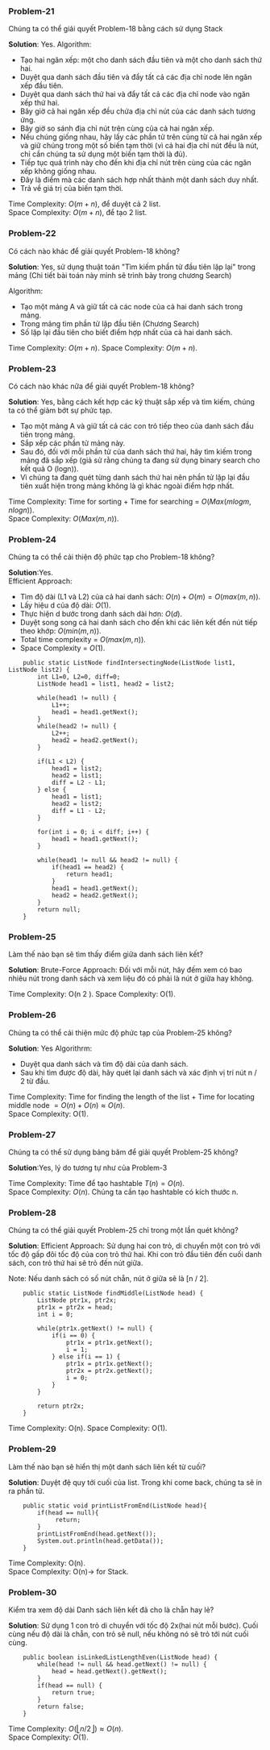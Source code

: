 ### Problem-21
Chúng ta có thể giải quyết Problem-18 bằng cách sử dụng Stack

**Solution**: Yes. Algorithm:
* Tạo hai ngăn xếp: một cho danh sách đầu tiên và một cho danh sách thứ hai.
* Duyệt qua danh sách đầu tiên và đẩy tất cả các địa chỉ node lên ngăn xếp đầu tiên.
* Duyệt qua danh sách thứ hai và đẩy tất cả các địa chỉ node vào ngăn xếp thứ hai.
* Bây giờ cả hai ngăn xếp đều chứa địa chỉ nút của các danh sách tương ứng.
* Bây giờ so sánh địa chỉ nút trên cùng của cả hai ngăn xếp.
* Nếu chúng giống nhau, hãy lấy các phần tử trên cùng từ cả hai ngăn xếp và giữ chúng trong một số biến tạm thời (vì cả hai địa chỉ nút đều là nút, chỉ cần chúng ta sử dụng một biến tạm thời là đủ).
* Tiếp tục quá trình này cho đến khi địa chỉ nút trên cùng của các ngăn xếp không giống nhau.
* Đây là điểm mà các danh sách hợp nhất thành một danh sách duy nhất.
* Trả về giá trị của biến tạm thời.

Time Complexity: $O(m + n)$, để duyệt cả 2 list.\
Space Complexity: $O(m + n)$, để tạo 2 list.

### Problem-22
Có cách nào khác để giải quyết Problem-18 không?

**Solution**: Yes, sử dụng thuật toán "Tìm kiếm phần tử đầu tiên lặp lại" trong mảng (Chi tiết bài toán này mình sẽ trình bày trong chương Search)

Algorithm:
* Tạo một mảng A và giữ tất cả các node của cả hai danh sách trong mảng.
* Trong mảng tìm phần tử lặp đầu tiên (Chương Search)
* Số lặp lại đầu tiên cho biết điểm hợp nhất của cả hai danh sách.

Time Complexity: $O(m + n)$. Space Complexity: $O(m + n)$.

### Problem-23
Có cách nào khác nữa để giải quyết Problem-18 không?

**Solution**: Yes, bằng cách kết hợp các kỹ thuật sắp xếp và tìm kiếm, chúng ta có thể giảm bớt sự phức tạp.
* Tạo một mảng A và giữ tất cả các con trỏ tiếp theo của danh sách đầu tiên trong mảng.
* Sắp xếp các phần tử mảng này.
* Sau đó, đối với mỗi phần tử của danh sách thứ hai, hãy tìm kiếm trong mảng đã sắp xếp (giả sử rằng chúng ta đang sử dụng binary search cho kết quả O (logn)).
* Vì chúng ta đang quét từng danh sách thứ hai nên phần tử lặp lại đầu tiên xuất hiện trong mảng không là gì khác ngoài điểm hợp nhất.

Time Complexity: Time for sorting + Time for searching = $O(Max(mlogm, nlogn))$.\
Space Complexity: $O(Max(m, n))$.

### Problem-24
Chúng ta có thể cải thiện độ phức tạp cho Problem-18 không?

**Solution**:Yes.\
Efficient Approach:
* Tìm độ dài (L1 và L2) của cả hai danh sách:  $O (n) + O (m) = O (max (m, n))$.
* Lấy hiệu d của độ dài: $O (1)$.
* Thực hiện d bước trong danh sách dài hơn: $O (d)$.
* Duyệt song song cả hai danh sách cho đến khi các liên kết đến nút tiếp theo khớp: $O (min (m, n))$.
* Total time complexity = $O(max(m, n))$.
* Space Complexity = $O(1)$.

```
	public static ListNode findIntersectingNode(ListNode list1, ListNode list2) {
		int L1=0, L2=0, diff=0;
		ListNode head1 = list1, head2 = list2;
		
		while(head1 != null) {
			L1++;
			head1 = head1.getNext();
		}
		while(head2 != null) {
			L2++;
			head2 = head2.getNext();
		}
		
		if(L1 < L2) {
			head1 = list2;
			head2 = list1;
			diff = L2 - L1;
		} else {
			head1 = list1;
			head2 = list2;
			diff = L1 - L2;
		}
		
		for(int i = 0; i < diff; i++) {
			head1 = head1.getNext();
		}
		
		while(head1 != null && head2 != null) {
			if(head1 == head2) {
				return head1;
			}
			head1 = head1.getNext();
			head2 = head2.getNext();
		}
		return null;
	}
```

### Problem-25
Làm thế nào bạn sẽ tìm thấy điểm giữa danh sách liên kết?

**Solution**: Brute-Force Approach: Đối với mỗi nút, hãy đếm xem có bao nhiêu nút trong danh sách và xem liệu đó có phải là nút ở giữa hay không.

Time Complexity: O(n 2 ). Space Complexity: O(1).

### Problem-26
Chúng ta có thể cải thiện mức độ phức tạp của Problem-25 không?

**Solution**: Yes
Algorithrm:
* Duyệt qua danh sách và tìm độ dài của danh sách.
* Sau khi tìm được độ dài, hãy quét lại danh sách và xác định vị trí nút n / 2 từ đầu.

Time Complexity: Time for finding the length of the list + Time for locating middle node $= O(n) + O(n) ≈ O(n)$.\
Space Complexity: O(1).

### Problem-27
Chúng ta có thể sử dụng bảng băm để giải quyết Problem-25 không?

**Solution**:Yes, lý do tương tự như của Problem-3

Time Complexity: Time để tạo hashtable $T(n) = O(n)$.\
Space Complexity: $O(n)$. Chúng ta cần tạo hashtable có kích thước n.

### Problem-28
Chúng ta có thể giải quyết Problem-25 chỉ trong một lần quét không?

**Solution**: Efficient Approach: Sử dụng hai con trỏ, di chuyển một con trỏ với tốc độ gấp đôi tốc độ của con trỏ thứ hai. Khi con trỏ đầu tiên đến cuối danh sách, con trỏ thứ hai sẽ trỏ đến nút giữa.

Note: Nếu danh sách có số nút chẵn, nút ở giữa sẽ là [n / 2].
```
	public static ListNode findMiddle(ListNode head) {
		ListNode ptr1x, ptr2x;
		ptr1x = ptr2x = head;
		int i = 0;
		
		while(ptr1x.getNext() != null) {
			if(i == 0) {
				ptr1x = ptr1x.getNext();
				i = 1;
			} else if(i == 1) {
				ptr1x = ptr1x.getNext();
				ptr2x = ptr2x.getNext();
				i = 0;
			}
		}
		
		return ptr2x;
	}
```
Time Complexity: O(n). Space Complexity: O(1).

### Problem-29
Làm thế nào bạn sẽ hiển thị một danh sách liên kết từ cuối?

**Solution**: Duyệt đệ quy tới cuối của list. Trong khi come back, chúng ta sẽ in ra phần tử.
```
    public static void printListFromEnd(ListNode head){
        if(head == null){
             return;
        }
        printListFromEnd(head.getNext());
        System.out.println(head.getData());
    }
```

Time Complexity: O(n).\
Space Complexity: O(n)→ for Stack.

### Problem-30
Kiểm tra xem độ dài Danh sách liên kết đã cho là chẵn hay lẻ?

**Solution**: Sử dụng 1 con trỏ di chuyển với tốc độ 2x(hai nút mỗi bước). Cuối cùng nếu độ dài là chẵn, con trỏ sẽ null, nếu không nó sẽ trỏ tới nút cuối cùng.
```
	public boolean isLinkedListLengthEven(ListNode head) {
		while(head != null && head.getNext() != null) {
			head = head.getNext().getNext();
		}
		if(head == null) {
			return true;
		}
		return false;
	}
```

Time Complexity: $O(⎣ n/2 ⎦) ≈O(n)$.\
Space Complexity: $O(1)$.